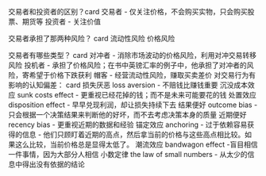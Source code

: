 交易者和投资者的区别？card
交易者 - 仅关注价格，不会购买实物，只会购买股票、期货等
投资者 - 关注价值

交易者承担了那两种风险？ card
流动性风险
价格风险

交易者有哪些类型？ card
对冲者 - 消除市场波动的价格风险，利用对冲交易转移风险
投机者 - 承担了价格风险；在书中英镑汇率的例子中，他承担了对冲者的风险，寄希望于价格下跌获利
帽客 - 经营流动性风险，赚取买卖差价
对交易行为有影响的认知偏差： card
损失厌恶  loss aversion - 不赔钱比赚钱重要
沉没成本效应 sunk costs effect - 更重视已经花掉的钱；而不是未来可能要花的钱
处置效应 disposition effect - 早早兑现利润，却让损失持续下去
结果便好 outcome bias - 只会根据一个决策结果来判断他的好坏，而不去考虑决策本身的质量
近期便好 recency bias - 更重视近期的数据和经验
锚定效应 anchoring - 过于依赖容易获得的信息 - 他们只顾盯着近期的高点，然后拿当前的价格与这些高点相比较。如果这么比较，当前价格总是显得太低了。
潮流效应 bandwagon effect -盲目相信一件事情，因为大部分人相信
小数定律 the law of small numbers - 从太少的信息中得出没有依据的结论